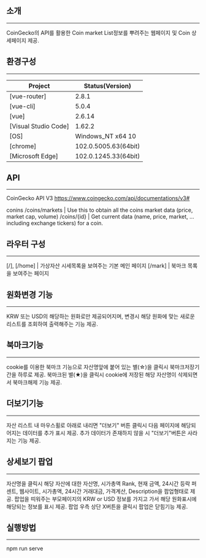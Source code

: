 ## 소개
---

CoinGecko의 API를 활용한 Coin market List정보를 뿌려주는 웹페이지 및 Coin 상세페이지 제공.

## 환경구성
---

| Project               	| Status(Version)                |
| ---------------------------- | ------------------------------|
| [vue-router]          	| 2.8.1                  	|
| [vue-cli]             	| 5.0.4                        	|
| [vue] 			| 2.6.14 			|
| [Visual Studio Code]	| 1.62.2                          	|
| [OS]			| Windows_NT x64 10	|
| [chrome]		| 102.0.5005.63(64bit)	|
| [Microsoft Edge]		| 102.0.1245.33(64bit)	|

## API
---

CoinGecko API V3
https://www.coingecko.com/api/documentations/v3#

conins
/coins/markets	| Use this to obtain all the coins market data (price, market cap, volume)
/coins/{id}	| Get current data (name, price, market, ... including exchange tickers) for a coin.

## 라우터 구성
---

[/], [/home]	| 가상자산 시세목록을 보여주는 기본 메인 페이지
[/mark]		| 북마크 목록을 보여주는 페이지

## 원화변경 기능
---

KRW 또는 USD의 해당하는 원화로만 제공되어지며, 변경시 해당 원화에 맞는 새로운 리스트를 조회하여 출력해주는 기능 제공.

## 북마크기능
---

cookie를 이용한 북마크 기능으로 자산명앞에 붙어 있는 별(☆)을 클릭시 북마크저장기간을 하루로 제공.
북마크된 별(★)을 클릭시 cookie에 저장된 해당 자산명이 삭제되면서 북마크해제 기능 제공.

## 더보기기능
---

자산 리스트 내 마우스휠로 아래로 내리면 "더보기" 버튼 클릭시 다음 페이지에 해당되어지는 데이터를 추가 표시 제공.
추가 데이터가 존재하지 않을 시 "더보기"버튼은 사라지는 기능 제공.

## 상세보기 팝업
---

자산명을 클릭시 해당 자산에 대한 자산명, 시가총액 Rank, 현재 금액, 24시간 등락 퍼센트, 웹사이트, 시가총액, 24시간 거래대금, 가격계산, Description을 팝업형태로 제공.
팝업을 띠워주는 부모페이지의 KRW or USD 정보를 가지고 가서 해당 원화표시에 해당되는 정보를 표시 제공.
팝업 우측 상단 X버튼을 클릭시 팝업은 닫힘기능 제공.

## 실행방법
---

npm run serve



